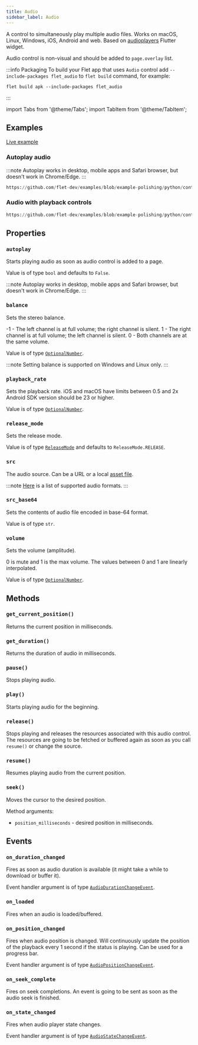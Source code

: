 ```yaml
---
title: Audio
sidebar_label: Audio
---
```


A control to simultaneously play multiple audio files. Works on macOS, Linux, Windows, iOS, Android and web.
Based on [audioplayers](https://pub.dev/packages/audioplayers) Flutter widget.

Audio control is non-visual and should be added to `page.overlay` list.

:::info Packaging
To build your Flet app that uses `Audio` control add `--include-packages flet_audio` to `flet build` command, for example:

```
flet build apk --include-packages flet_audio
```
:::

import Tabs from '@theme/Tabs';
import TabItem from '@theme/TabItem';

## Examples

[Live example](https://flet-controls-gallery.fly.dev/utility/audio)

### Autoplay audio


:::note
Autoplay works in desktop, mobile apps and Safari browser, but doesn't work in Chrome/Edge.
:::

```python reference
https://github.com/flet-dev/examples/blob/example-polishing/python/controls/audio/audio-autoplay.py
```

### Audio with playback controls


```python reference
https://github.com/flet-dev/examples/blob/example-polishing/python/controls/utility/audio/audio-player.py
```


## Properties

### `autoplay`

Starts playing audio as soon as audio control is added to a page.

Value is of type `bool` and defaults to `False`.

:::note
Autoplay works in desktop, mobile apps and Safari browser, but doesn't work in Chrome/Edge.
:::

### `balance`

Sets the stereo balance.

-1 - The left channel is at full volume; the right channel is silent. 1 - The right channel is at full volume; the left channel is silent. 0 - Both channels are at the same volume.

Value is of type [`OptionalNumber`](/docs/reference/types/aliases#optionalnumber).

:::note
Setting balance is supported on Windows and Linux only.
:::

### `playback_rate`

Sets the playback rate. iOS and macOS have limits between 0.5 and 2x Android SDK version should be 23 or higher.

Value is of type [`OptionalNumber`](/docs/reference/types/aliases#optionalnumber).

### `release_mode`

Sets the release mode.

Value is of type [`ReleaseMode`](/docs/reference/types/releasemode) and defaults to `ReleaseMode.RELEASE`.

### `src`

The audio source. Can be a URL or a local [asset file](/docs/cookbook/assets).

:::note
[Here](https://github.com/bluefireteam/audioplayers/blob/main/troubleshooting.md#supported-formats--encodings) is a list of supported audio formats.
:::

### `src_base64`

Sets the contents of audio file encoded in base-64 format.

Value is of type `str`.

### `volume`

Sets the volume (amplitude).

0 is mute and 1 is the max volume. The values between 0 and 1 are linearly interpolated.

Value is of type [`OptionalNumber`](/docs/reference/types/aliases#optionalnumber).

## Methods

### `get_current_position()`

Returns the current position in milliseconds.

### `get_duration()`

Returns the duration of audio in milliseconds.

### `pause()`

Stops playing audio.

### `play()`

Starts playing audio for the beginning.

### `release()`

Stops playing and releases the resources associated with this audio control.
The resources are going to be fetched or buffered again as soon as you call `resume()` or change the source.

### `resume()`

Resumes playing audio from the current position.

### `seek()`

Moves the cursor to the desired position.

Method arguments:

* `position_milliseconds` - desired position in milliseconds.

## Events

### `on_duration_changed`

Fires as soon as audio duration is available (it might take a while to download or buffer it).

Event handler argument is of type [`AudioDurationChangeEvent`](/docs/reference/types/audiodurationchangeevent).

### `on_loaded`

Fires when an audio is loaded/buffered.

### `on_position_changed`

Fires when audio position is changed. Will continuously update the position of the playback every 1 second if the status is playing. Can be used for a progress bar.

Event handler argument is of type [`AudioPositionChangeEvent`](/docs/reference/types/audiopositionchangeevent).

### `on_seek_complete`

Fires on seek completions. An event is going to be sent as soon as the audio seek is finished.

### `on_state_changed`

Fires when audio player state changes. 

Event handler argument is of type [`AudioStateChangeEvent`](/docs/reference/types/audiostatechangeevent).